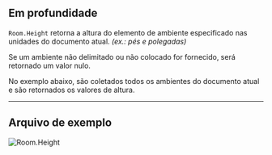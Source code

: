 ## Em profundidade
`Room.Height` retorna a altura do elemento de ambiente especificado nas unidades do documento atual. _(ex.: pés e polegadas)_

Se um ambiente não delimitado ou não colocado for fornecido, será retornado um valor nulo.

No exemplo abaixo, são coletados todos os ambientes do documento atual e são retornados os valores de altura.
___
## Arquivo de exemplo

![Room.Height](./Revit.Elements.Room.Height_img.jpg)
